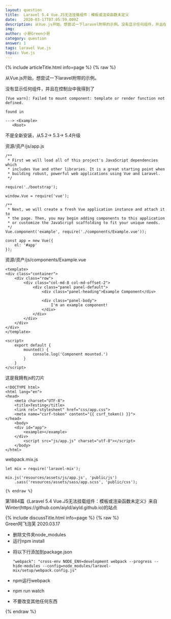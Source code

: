 ```yaml
---
layout: question
title:  Laravel 5.4 Vue.JS无法挂载组件：模板或渲染函数未定义
date:   2020-03-17T07:05:59.000Z
description: 从Vue.js开始，想尝试一下laravel附带的示例。没有显示任何组件，并且在控制台中我得到了\[Vue warn\]  Failed to mou...
img: 
author: 小哥Green小哥
category: question
answer: 1
tags: laravel Vue.js
topic: Vue.js
---
```

<div class="article-root">
  <div class="article">
    {% include articleTitle.html info=page %}
    {% raw %}
    <div class="article-content"><p><font style="vertical-align: inherit;"><font style="vertical-align: inherit;">从Vue.js开始，想尝试一下laravel附带的示例。</font></font></p>

<p><font style="vertical-align: inherit;"><font style="vertical-align: inherit;">没有显示任何组件，并且在控制台中我得到了</font></font></p>

<pre><code>[Vue warn]: Failed to mount component: template or render function not defined.<font></font>
<font></font>
found in<font></font>
<font></font>
---&gt; &lt;Example&gt;<font></font>
   &lt;Root&gt;<font></font>
</code></pre>

<p><font style="vertical-align: inherit;"><font style="vertical-align: inherit;">不是全新安装，从5.2-&gt; 5.3-&gt; 5.4升级</font></font></p>

<p><font style="vertical-align: inherit;"><font style="vertical-align: inherit;">资源/资产/js/app.js</font></font></p>

<pre><code>/**<font></font>
 * First we will load all of this project's JavaScript dependencies which<font></font>
 * includes Vue and other libraries. It is a great starting point when<font></font>
 * building robust, powerful web applications using Vue and Laravel.<font></font>
 */<font></font>
<font></font>
require('./bootstrap');<font></font>
<font></font>
window.Vue = require('vue');<font></font>
<font></font>
/**<font></font>
 * Next, we will create a fresh Vue application instance and attach it to<font></font>
 * the page. Then, you may begin adding components to this application<font></font>
 * or customize the JavaScript scaffolding to fit your unique needs.<font></font>
 */<font></font>
Vue.component('example', require('./components/Example.vue'));<font></font>
<font></font>
const app = new Vue({<font></font>
    el: '#app'<font></font>
});<font></font>
</code></pre>

<p><font style="vertical-align: inherit;"><font style="vertical-align: inherit;">资源/资产/js/components/Example.vue</font></font></p>

<pre><code>&lt;template&gt;<font></font>
&lt;div class="container"&gt;<font></font>
    &lt;div class="row"&gt;<font></font>
        &lt;div class="col-md-8 col-md-offset-2"&gt;<font></font>
            &lt;div class="panel panel-default"&gt;<font></font>
                &lt;div class="panel-heading"&gt;Example Component&lt;/div&gt;<font></font>
<font></font>
                &lt;div class="panel-body"&gt;<font></font>
                    I'm an example component!<font></font>
                &lt;/div&gt;<font></font>
            &lt;/div&gt;<font></font>
        &lt;/div&gt;<font></font>
    &lt;/div&gt;<font></font>
&lt;/div&gt;<font></font>
&lt;/template&gt;<font></font>
<font></font>
&lt;script&gt;<font></font>
    export default {<font></font>
        mounted() {<font></font>
            console.log('Component mounted.')<font></font>
        }<font></font>
    }<font></font>
&lt;/script&gt;<font></font>
</code></pre>

<p><font style="vertical-align: inherit;"><font style="vertical-align: inherit;">这是我拥有js的刀片</font></font></p>

<pre><code>&lt;!DOCTYPE html&gt;<font></font>
&lt;html lang="en"&gt;<font></font>
&lt;head&gt;<font></font>
    &lt;meta charset="UTF-8"&gt;<font></font>
    &lt;title&gt;Testing&lt;/title&gt;<font></font>
    &lt;link rel="stylesheet" href="css/app.css"&gt;<font></font>
    &lt;meta name="csrf-token" content="{{ csrf_token() }}"&gt;<font></font>
&lt;/head&gt;<font></font>
    &lt;body&gt;<font></font>
    &lt;div id="app"&gt;<font></font>
        &lt;example&gt;&lt;/example&gt;<font></font>
    &lt;/div&gt;<font></font>
        &lt;script src="js/app.js" charset="utf-8"&gt;&lt;/script&gt;<font></font>
    &lt;/body&gt;<font></font>
&lt;/html&gt;<font></font>
</code></pre>

<p><font style="vertical-align: inherit;"><font style="vertical-align: inherit;">webpack.mix.js</font></font></p>

<pre><code>let mix = require('laravel-mix');<font></font>
<font></font>
mix.js('resources/assets/js/app.js', 'public/js')<font></font>
    .sass('resources/assets/sass/app.scss', 'public/css');<font></font>
</code></pre></div>
    {% endraw %}
  </div>
  <p class="winter_mark">第1884篇《Laravel 5.4 Vue.JS无法挂载组件：模板或渲染函数未定义》来自Winter(https://github.com/aiyld/aiyld.github.io)的站点</p>
  <div class="discuss-wrapper">
    {% include discussTitle.html info=page %}
    {% raw %}
    <div class="discuss-list">
    <div class="discuss-item">
        <div class="discuss-parent">
          <div class="discuss-meta">
            <span class="discuss-user">Green阿飞泡芙</span>
            <span class="discuss-time">2020.03.17</span>
          </div>
          <div class="discuss-comment"><ul>
<li><font style="vertical-align: inherit;"><font style="vertical-align: inherit;">删除文件夹node_modules</font></font></li>
<li><font style="vertical-align: inherit;"><font style="vertical-align: inherit;">运行npm install </font></font></li>
<li><p><font style="vertical-align: inherit;"><font style="vertical-align: inherit;">将以下行添加到package.json</font></font></p>

<pre><code>"webpack": "cross-env NODE_ENV=development webpack --progress --hide-modules --config=node_modules/laravel-mix/setup/webpack.config.js"
</code></pre></li>
<li><p><font style="vertical-align: inherit;"><font style="vertical-align: inherit;">npm运行webpack</font></font></p></li>
<li><p><font style="vertical-align: inherit;"><font style="vertical-align: inherit;">npm run watch</font></font></p></li>
<li><p><font style="vertical-align: inherit;"><font style="vertical-align: inherit;">不要改变其他任何东西 </font></font></p></li>
</ul></div>
        </div></div>
    </div>
    {% endraw %}
  </div>
<div>
